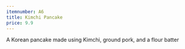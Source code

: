```yaml
---
itemnumber: A6
title: Kimchi Pancake
price: 9.9
---
```

A Korean pancake made using Kimchi, ground pork, and a flour batter